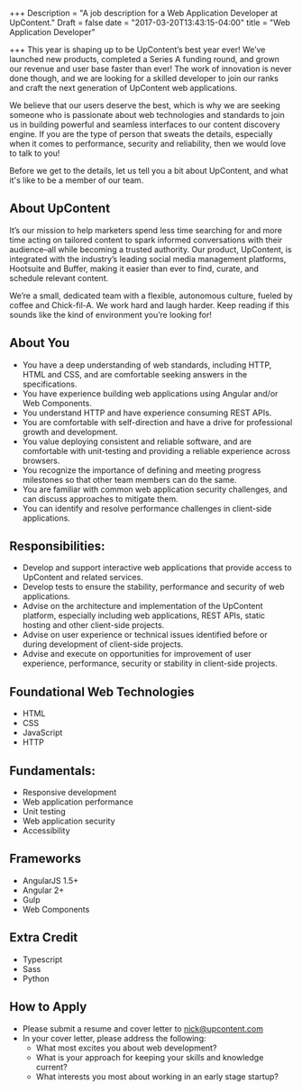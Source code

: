 +++
Description = "A job description for a Web Application Developer at UpContent."
Draft = false
date = "2017-03-20T13:43:15-04:00"
title = "Web Application Developer"

+++
This year is shaping up to be UpContent’s best year ever! We’ve launched new products, completed a Series A funding round, and grown our revenue and user base faster than ever! The work of innovation is never done though, and we are looking for a skilled developer to join our ranks and craft the next generation of UpContent web applications.

We believe that our users deserve the best, which is why we are seeking someone who is passionate about web technologies and standards to join us in building powerful and seamless interfaces to our content discovery engine. If you are the type of person that sweats the details, especially when it comes to performance, security and reliability, then we would love to talk to you!

Before we get to the details, let us tell you a bit about UpContent, and what it's like to be a member of our team.

## About UpContent

It’s our mission to help marketers spend less time searching for and more time acting on tailored content to spark informed conversations with their audience–all while becoming a trusted authority. Our product, UpContent, is integrated with the industry’s leading social media management platforms, Hootsuite and Buffer, making it easier than ever to find, curate, and schedule relevant content.

We’re a small, dedicated team with a flexible, autonomous culture, fueled by coffee and Chick-fil-A. We work hard and laugh harder. Keep reading if this sounds like the kind of environment you’re looking for!

## About You
* You have a deep understanding of web standards, including HTTP, HTML and CSS, and are comfortable seeking answers in the specifications.
* You have experience building web applications using Angular and/or Web Components.
* You understand HTTP and have experience consuming REST APIs.
* You are comfortable with self-direction and have a drive for professional growth and development.
* You value deploying consistent and reliable software, and are comfortable with unit-testing and providing a reliable experience across browsers.
* You recognize the importance of defining and meeting progress milestones so that other team members can do the same.
* You are familiar with common web application security challenges, and can discuss approaches to mitigate them.
* You can identify and resolve performance challenges in client-side applications.

## Responsibilities:
* Develop and support interactive web applications that provide access to UpContent and related services.
* Develop tests to ensure the stability, performance and security of web applications.
* Advise on the architecture and implementation of the UpContent platform, especially including web applications, REST APIs, static hosting and other client-side projects.
* Advise on user experience or technical issues identified before or during development of client-side projects.
* Advise and execute on opportunities for improvement of user experience, performance, security or stability in client-side projects.

## Foundational Web Technologies
* HTML
* CSS
* JavaScript
* HTTP

## Fundamentals:
* Responsive development
* Web application performance
* Unit testing
* Web application security
* Accessibility

## Frameworks
* AngularJS 1.5+
* Angular 2+
* Gulp
* Web Components

## Extra Credit
* Typescript
* Sass
* Python

## How to Apply
* Please submit a resume and cover letter to nick@upcontent.com
* In your cover letter, please address the following:
  * What most excites you about web development?
  * What is your approach for keeping your skills and knowledge current?
  * What interests you most about working in an early stage startup?
